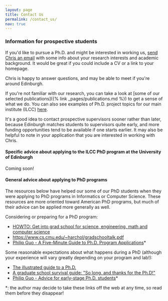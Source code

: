 ```yaml
---
layout: page
title: Contact Us
permalink: /contact_us/
nav: true
---
```


### Information for prospective students
If you'd like to pursue a Ph.D. and might be interested in working us, <a href="mailto:c.lucas@ed.ac.uk">send Chris an email</a> with some info about your research interests and academic background. It would be great if you could include a CV or a link to your homepage.

Chris is happy to answer questions, and may be able to meet if you're around Edinburgh.

If you're not familiar with our research, you can take a look at [some of our selected publications]({% link _pages/publications.md %}) to get a sense of what we do. You can also see examples of Ph.D. project topics for our main institute (ILCC) <a href="http://www.ilcc.inf.ed.ac.uk/study/possible-phd-topics-in-ilcc" target="_blank">here</a>.

It's a good idea to contact prospective supervisors sooner rather than later, because Edinburgh matches students to supervisors quite early, and more funding opportunities tend to be available if one starts earlier. It may also be helpful to note in your application that you are interested in working with Chris.

#### Specific advice about applying to the ILCC PhD program at the University of Edinburgh
Coming soon!

#### General advice about applying to PhD programs
The resources below have helped our some of our PhD students when they were applying to PhD programs in Informatics or Computer Science. These resources are more oriented toward American PhD programs, but much of their advice can be applied more generally as well.

Considering or preparing for a PhD program:

- [HOWTO: Get into grad school for science, engineering, math and computer science](http://matt.might.net/articles/how-to-apply-and-get-in-to-graduate-school-in-science-mathematics-engineering-or-computer-science/)
- <https://www.cs.cmu.edu/~harchol/gradschooltalk.pdf>
- [Philip Guo - A Five-Minute Guide to Ph.D. Program Applications](https://pg.ucsd.edu/PhD-application-tips.htm)\*

Some reasonable expectations about what happens during a PhD (although your experience will vary greatly depending on your program and lab!):

- [The illustrated guide to a Ph.D.](http://matt.might.net/articles/phd-school-in-pictures/) 
- [A graduate school survival guide: "So long, and thanks for the Ph.D!"](http://www.cs.unc.edu/~azuma/hitch4.html) 
- [Philip Guo - Advice for early-stage Ph.D. students](https://pg.ucsd.edu/early-stage-PhD-advice.htm)\*

\*: the author may decide to take these links off the web at any time, so read them before they disappear!
